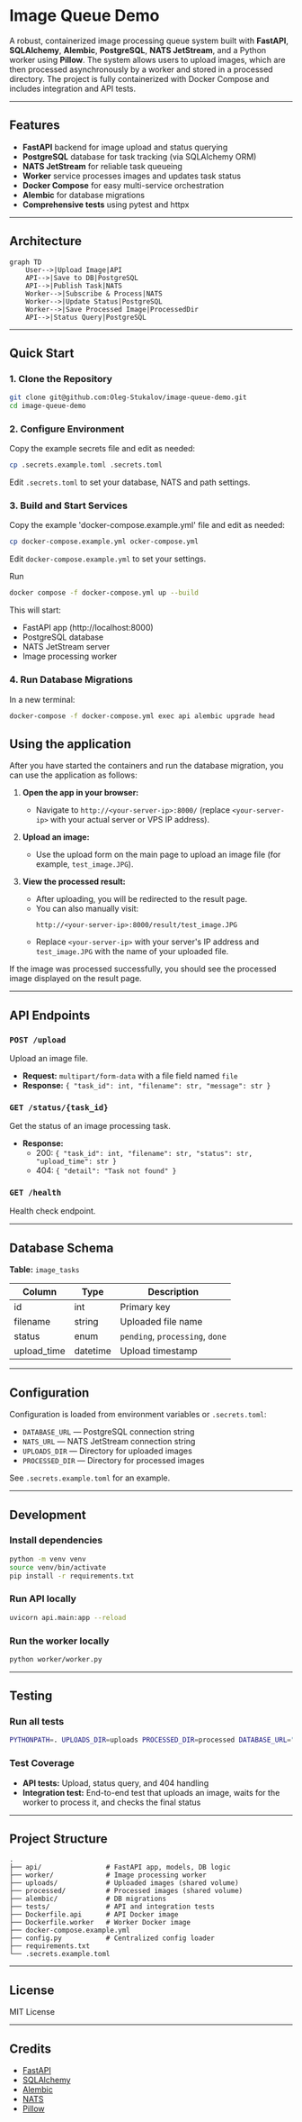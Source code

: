 # Image Queue Demo

A robust, containerized image processing queue system built with **FastAPI**, **SQLAlchemy**, **Alembic**, **PostgreSQL**, **NATS JetStream**, and a Python worker using **Pillow**. The system allows users to upload images, which are then processed asynchronously by a worker and stored in a processed directory. The project is fully containerized with Docker Compose and includes integration and API tests.

---

## Features

- **FastAPI** backend for image upload and status querying
- **PostgreSQL** database for task tracking (via SQLAlchemy ORM)
- **NATS JetStream** for reliable task queueing
- **Worker** service processes images and updates task status
- **Docker Compose** for easy multi-service orchestration
- **Alembic** for database migrations
- **Comprehensive tests** using pytest and httpx

---

## Architecture

```mermaid
graph TD
    User-->|Upload Image|API
    API-->|Save to DB|PostgreSQL
    API-->|Publish Task|NATS
    Worker-->|Subscribe & Process|NATS
    Worker-->|Update Status|PostgreSQL
    Worker-->|Save Processed Image|ProcessedDir
    API-->|Status Query|PostgreSQL
```

---

## Quick Start

### 1. Clone the Repository

```bash
git clone git@github.com:Oleg-Stukalov/image-queue-demo.git
cd image-queue-demo
```

### 2. Configure Environment

Copy the example secrets file and edit as needed:

```bash
cp .secrets.example.toml .secrets.toml
```

Edit `.secrets.toml` to set your database, NATS and path settings.

### 3. Build and Start Services

Copy the example 'docker-compose.example.yml' file and edit as needed:

```bash
cp docker-compose.example.yml ocker-compose.yml
```

Edit `docker-compose.example.yml` to set your settings.

Run
```bash
docker compose -f docker-compose.yml up --build
```

This will start:
- FastAPI app (http://localhost:8000)
- PostgreSQL database
- NATS JetStream server
- Image processing worker

### 4. Run Database Migrations

In a new terminal:

```bash
docker-compose -f docker-compose.yml exec api alembic upgrade head
```

## Using the application

After you have started the containers and run the database migration, you can use the application as follows:

1. **Open the app in your browser:**
   - Navigate to `http://<your-server-ip>:8000/` (replace `<your-server-ip>` with your actual server or VPS IP address).

2. **Upload an image:**
   - Use the upload form on the main page to upload an image file (for example, `test_image.JPG`).

3. **View the processed result:**
   - After uploading, you will be redirected to the result page.
   - You can also manually visit:
     ```
     http://<your-server-ip>:8000/result/test_image.JPG
     ```
   - Replace `<your-server-ip>` with your server's IP address and `test_image.JPG` with the name of your uploaded file.

If the image was processed successfully, you should see the processed image displayed on the result page.

---

## API Endpoints

### `POST /upload`

Upload an image file.

- **Request:** `multipart/form-data` with a file field named `file`
- **Response:** `{ "task_id": int, "filename": str, "message": str }`

### `GET /status/{task_id}`

Get the status of an image processing task.

- **Response:**
  - 200: `{ "task_id": int, "filename": str, "status": str, "upload_time": str }`
  - 404: `{ "detail": "Task not found" }`

### `GET /health`

Health check endpoint.

---

## Database Schema

**Table:** `image_tasks`

| Column      | Type    | Description                |
|-------------|---------|----------------------------|
| id          | int     | Primary key                |
| filename    | string  | Uploaded file name         |
| status      | enum    | `pending`, `processing`, `done` |
| upload_time | datetime| Upload timestamp           |

---

## Configuration

Configuration is loaded from environment variables or `.secrets.toml`:

- `DATABASE_URL` — PostgreSQL connection string
- `NATS_URL` — NATS JetStream connection string
- `UPLOADS_DIR` — Directory for uploaded images
- `PROCESSED_DIR` — Directory for processed images

See `.secrets.example.toml` for an example.

---

## Development

### Install dependencies

```bash
python -m venv venv
source venv/bin/activate
pip install -r requirements.txt
```

### Run API locally

```bash
uvicorn api.main:app --reload
```

### Run the worker locally

```bash
python worker/worker.py
```

---

## Testing

### Run all tests

```bash
PYTHONPATH=. UPLOADS_DIR=uploads PROCESSED_DIR=processed DATABASE_URL="postgresql+asyncpg://<login>:<password>@172.17.0.1:5432/imagequeue" NATS_URL="nats://172.17.0.1:4222" pytest tests/
```

### Test Coverage

- **API tests:** Upload, status query, and 404 handling
- **Integration test:** End-to-end test that uploads an image, waits for the worker to process it, and checks the final status

---

## Project Structure

```
.
├── api/                # FastAPI app, models, DB logic
├── worker/             # Image processing worker
├── uploads/            # Uploaded images (shared volume)
├── processed/          # Processed images (shared volume)
├── alembic/            # DB migrations
├── tests/              # API and integration tests
├── Dockerfile.api      # API Docker image
├── Dockerfile.worker   # Worker Docker image
├── docker-compose.example.yml
├── config.py           # Centralized config loader
├── requirements.txt
└── .secrets.example.toml
```

---

## License

MIT License

---

## Credits

- [FastAPI](https://fastapi.tiangolo.com/)
- [SQLAlchemy](https://www.sqlalchemy.org/)
- [Alembic](https://alembic.sqlalchemy.org/)
- [NATS](https://nats.io/)
- [Pillow](https://python-pillow.org/)
